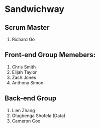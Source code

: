 # Sandwichway

## Scrum Master
1. Richard Go

## Front-end Group Memebers:
1. Chris Smith
2. Elijah Taylor
3. Zach Jones
4. Anthony Simon

## Back-end Group
1. Lien Zhang
2. Olugbenga Shofela (Data)
3. Cameron Cox
